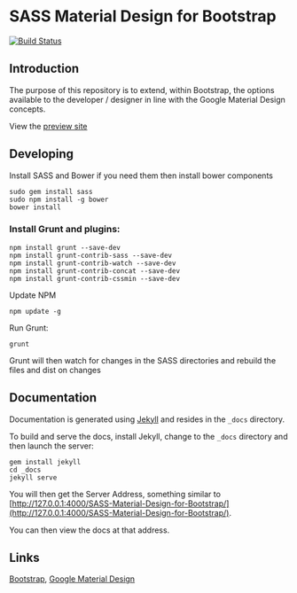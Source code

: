# SASS Material Design for Bootstrap

[![Build Status](https://travis-ci.org/band-x-media/SASS-Material-Design-for-Bootstrap.svg?branch=master)](https://travis-ci.org/band-x-media/SASS-Material-Design-for-Bootstrap)

## Introduction

The purpose of this repository is to extend, within Bootstrap, the options available to the developer / designer in line with the Google Material Design concepts.

View the [preview site](http://code.band-x.media/SASS-Material-Design-for-Bootstrap/)

## Developing

Install SASS and Bower if you need them then install bower components

```
sudo gem install sass
sudo npm install -g bower
bower install
```

### Install Grunt and plugins:

```
npm install grunt --save-dev
npm install grunt-contrib-sass --save-dev
npm install grunt-contrib-watch --save-dev
npm install grunt-contrib-concat --save-dev
npm install grunt-contrib-cssmin --save-dev
```

Update NPM

```
npm update -g
```

Run Grunt:

```
grunt
```

Grunt will then watch for changes in the SASS directories and rebuild the files and dist on changes


## Documentation

Documentation is generated using [Jekyll](http://jekyllrb.com) and resides in the `_docs` directory.

To build and serve the docs, install Jekyll, change to the `_docs` directory and then launch the server:

```
gem install jekyll
cd _docs
jekyll serve
```

You will then get the Server Address, something similar to [http://127.0.0.1:4000/SASS-Material-Design-for-Bootstrap/](http://127.0.0.1:4000/SASS-Material-Design-for-Bootstrap/).

You can then view the docs at that address.

## Links

[Bootstrap](http://getbootstrap.com), [Google Material Design](http://www.google.com/design/spec/material-design)
